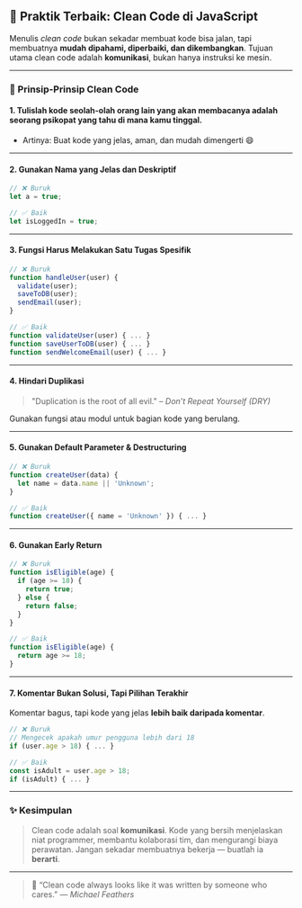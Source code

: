 ## 🧼 Praktik Terbaik: Clean Code di JavaScript

Menulis *clean code* bukan sekadar membuat kode bisa jalan, tapi membuatnya **mudah dipahami, diperbaiki, dan dikembangkan**. Tujuan utama clean code adalah **komunikasi**, bukan hanya instruksi ke mesin.

---

### 📌 Prinsip-Prinsip Clean Code

#### 1. **Tulislah kode seolah-olah orang lain yang akan membacanya adalah seorang psikopat yang tahu di mana kamu tinggal.**

* Artinya: Buat kode yang jelas, aman, dan mudah dimengerti 😄

---

#### 2. **Gunakan Nama yang Jelas dan Deskriptif**

```js
// ❌ Buruk
let a = true;

// ✅ Baik
let isLoggedIn = true;
```

---

#### 3. **Fungsi Harus Melakukan Satu Tugas Spesifik**

```js
// ❌ Buruk
function handleUser(user) {
  validate(user);
  saveToDB(user);
  sendEmail(user);
}

// ✅ Baik
function validateUser(user) { ... }
function saveUserToDB(user) { ... }
function sendWelcomeEmail(user) { ... }
```

---

#### 4. **Hindari Duplikasi**

> "Duplication is the root of all evil." – *Don’t Repeat Yourself (DRY)*

Gunakan fungsi atau modul untuk bagian kode yang berulang.

---

#### 5. **Gunakan Default Parameter & Destructuring**

```js
// ❌ Buruk
function createUser(data) {
  let name = data.name || 'Unknown';
}

// ✅ Baik
function createUser({ name = 'Unknown' }) { ... }
```

---

#### 6. **Gunakan Early Return**

```js
// ❌ Buruk
function isEligible(age) {
  if (age >= 18) {
    return true;
  } else {
    return false;
  }
}

// ✅ Baik
function isEligible(age) {
  return age >= 18;
}
```

---

#### 7. **Komentar Bukan Solusi, Tapi Pilihan Terakhir**

Komentar bagus, tapi kode yang jelas **lebih baik daripada komentar**.

```js
// ❌ Buruk
// Mengecek apakah umur pengguna lebih dari 18
if (user.age > 18) { ... }

// ✅ Baik
const isAdult = user.age > 18;
if (isAdult) { ... }
```

---

### ✨ Kesimpulan

> Clean code adalah soal **komunikasi**.
> Kode yang bersih menjelaskan niat programmer, membantu kolaborasi tim, dan mengurangi biaya perawatan. Jangan sekadar membuatnya bekerja — buatlah ia **berarti**.

---

> 🧠 “Clean code always looks like it was written by someone who cares.”
> — *Michael Feathers*
